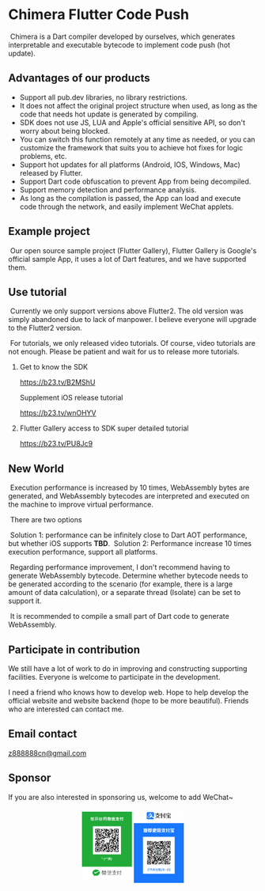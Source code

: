 # Chimera Flutter Code Push

​		Chimera is a Dart compiler developed by ourselves, which generates interpretable and executable bytecode to implement code push (hot update).

## Advantages of our products

- Support all pub.dev libraries, no library restrictions.
- It does not affect the original project structure when used, as long as the code that needs hot update is generated by compiling.
- SDK does not use JS, LUA and Apple's official sensitive API, so don't worry about being blocked.
- You can switch this function remotely at any time as needed, or you can customize the framework that suits you to achieve hot fixes for logic problems, etc.
- Support hot updates for all platforms (Android, IOS, Windows, Mac) released by Flutter.
- Support Dart code obfuscation to prevent App from being decompiled.
- Support memory detection and performance analysis.
- As long as the compilation is passed, the App can load and execute code through the network, and easily implement WeChat applets.

## Example project

​	Our open source sample project (Flutter Gallery), Flutter Gallery is Google's official sample App, it uses a lot of Dart features, and we have supported them.


## Use tutorial

​		Currently we only support versions above Flutter2. The old version was simply abandoned due to lack of manpower. I believe everyone will upgrade to the Flutter2 version.

​		For tutorials, we only released video tutorials. Of course, video tutorials are not enough. Please be patient and wait for us to release more tutorials.

1. Get to know the SDK

    https://b23.tv/B2MShU

    Supplement iOS release tutorial

    https://b23.tv/wnOHYV

2. Flutter Gallery access to SDK super detailed tutorial

   https://b23.tv/PU8Jc9

## New World

​		Execution performance is increased by 10 times, WebAssembly bytes are generated, and WebAssembly bytecodes are interpreted and executed on the 
machine to improve virtual performance.

​		There are two options

​		Solution 1: performance can be infinitely close to Dart AOT performance, but whether iOS supports **TBD**.
​		Solution 2: Performance increase 10 times execution performance, support all platforms.

​		Regarding performance improvement, I don't recommend having to generate WebAssembly bytecode. Determine whether bytecode needs to be generated according to the scenario (for example, there is a large amount of data calculation), or a separate thread (Isolate) can be set to support it.

​		It is recommended to compile a small part of Dart code to generate WebAssembly.


## Participate in contribution

We still have a lot of work to do in improving and constructing supporting facilities. Everyone is welcome to participate in the development.

I need a friend who knows how to develop web. Hope to help develop the official website and website backend (hope to be more beautiful). Friends who are interested can contact me.

## Email contact
z888888cn@gmail.com

## Sponsor

If you are also interested in sponsoring us, welcome to add WeChat~

<div  align="center">    
  <img src="./imgs/wx_pay.jpg" width="20%" height="20%" alt="WXPAY" align=center />
  <img src="./imgs/zfb_pay.jpg" width="20%" height="20%" alt="ALIPAY" align=center />
</div>  


